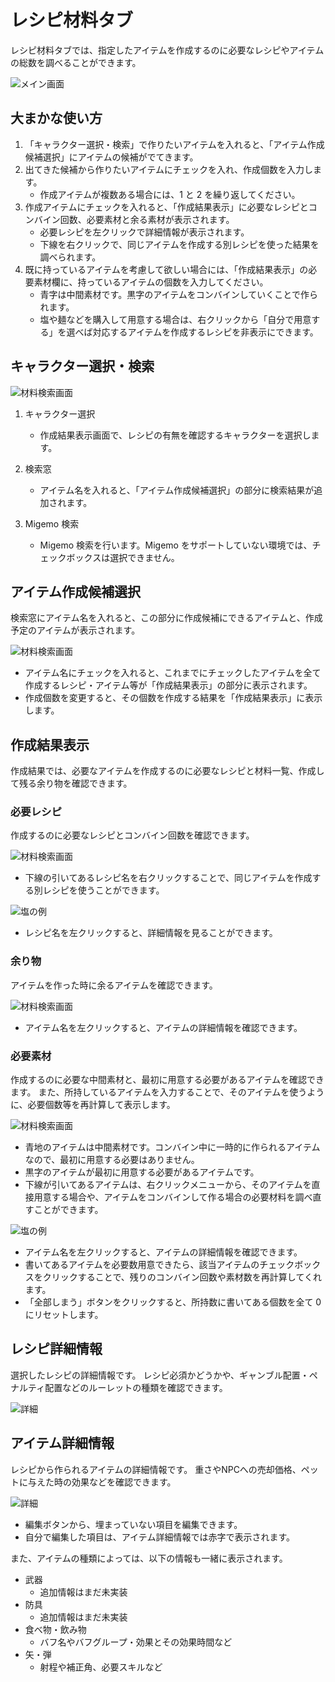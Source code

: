 # レシピ材料タブ
レシピ材料タブでは、指定したアイテムを作成するのに必要なレシピやアイテムの総数を調べることができます。

![メイン画面](img/material.png)

## 大まかな使い方

1. 「キャラクター選択・検索」で作りたいアイテムを入れると、「アイテム作成候補選択」にアイテムの候補がでてきます。
1. 出てきた候補から作りたいアイテムにチェックを入れ、作成個数を入力します。
    - 作成アイテムが複数ある場合には、1 と 2 を繰り返してください。
1. 作成アイテムにチェックを入れると、「作成結果表示」に必要なレシピとコンバイン回数、必要素材と余る素材が表示されます。
    - 必要レシピを左クリックで詳細情報が表示されます。
    - 下線を右クリックで、同じアイテムを作成する別レシピを使った結果を調べられます。
1. 既に持っているアイテムを考慮して欲しい場合には、「作成結果表示」の必要素材欄に、持っているアイテムの個数を入力してください。
    - 青字は中間素材です。黒字のアイテムをコンバインしていくことで作られます。
    - 塩や麺などを購入して用意する場合は、右クリックから「自分で用意する」を選べば対応するアイテムを作成するレシピを非表示にできます。


## キャラクター選択・検索
![材料検索画面](img/material-search.png)

1. キャラクター選択
    - 作成結果表示画面で、レシピの有無を確認するキャラクターを選択します。
1. 検索窓
    - アイテム名を入れると、「アイテム作成候補選択」の部分に検索結果が追加されます。

1. Migemo 検索
    - Migemo 検索を行います。Migemo をサポートしていない環境では、チェックボックスは選択できません。

## アイテム作成候補選択
検索窓にアイテム名を入れると、この部分に作成候補にできるアイテムと、作成予定のアイテムが表示されます。

![材料検索画面](img/material-candidates.png)

- アイテム名にチェックを入れると、これまでにチェックしたアイテムを全て作成するレシピ・アイテム等が「作成結果表示」の部分に表示されます。
- 作成個数を変更すると、その個数を作成する結果を「作成結果表示」に表示します。


## 作成結果表示
作成結果では、必要なアイテムを作成するのに必要なレシピと材料一覧、作成して残る余り物を確認できます。

### 必要レシピ
作成するのに必要なレシピとコンバイン回数を確認できます。

![材料検索画面](img/material-recipes.png)

- 下線の引いてあるレシピ名を右クリックすることで、同じアイテムを作成する別レシピを使うことができます。

![塩の例](img/salt.png)

- レシピ名を左クリックすると、詳細情報を見ることができます。

### 余り物
アイテムを作った時に余るアイテムを確認できます。

![材料検索画面](img/material-leftovers.png)

- アイテム名を左クリックすると、アイテムの詳細情報を確認できます。

### 必要素材
作成するのに必要な中間素材と、最初に用意する必要があるアイテムを確認できます。
また、所持しているアイテムを入力することで、そのアイテムを使うように、必要個数等を再計算して表示します。

![材料検索画面](img/material-mats.png)

- 青地のアイテムは中間素材です。コンバイン中に一時的に作られるアイテムなので、最初に用意する必要はありません。
- 黒字のアイテムが最初に用意する必要があるアイテムです。
- 下線が引いてあるアイテムは、右クリックメニューから、そのアイテムを直接用意する場合や、アイテムをコンバインして作る場合の必要材料を調べ直すことができます。

![塩の例](img/buy-salt.png)

- アイテム名を左クリックすると、アイテムの詳細情報を確認できます。
- 書いてあるアイテムを必要数用意できたら、該当アイテムのチェックボックスをクリックすることで、残りのコンバイン回数や素材数を再計算してくれます。
- 「全部しまう」ボタンをクリックすると、所持数に書いてある個数を全て 0 にリセットします。

## レシピ詳細情報
選択したレシピの詳細情報です。
レシピ必須かどうかや、ギャンブル配置・ペナルティ配置などのルーレットの種類を確認できます。

![詳細](img/recipe-detail.png)

## アイテム詳細情報
レシピから作られるアイテムの詳細情報です。
重さやNPCへの売却価格、ペットに与えた時の効果などを確認できます。

![詳細](img/item-detail.png)

- 編集ボタンから、埋まっていない項目を編集できます。
- 自分で編集した項目は、アイテム詳細情報では赤字で表示されます。

また、アイテムの種類によっては、以下の情報も一緒に表示されます。

- 武器
    - 追加情報はまだ未実装
- 防具
    - 追加情報はまだ未実装
- 食べ物・飲み物
    - バフ名やバフグループ・効果とその効果時間など
- 矢・弾
    - 射程や補正角、必要スキルなど
